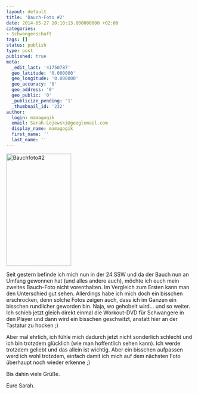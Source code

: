 ```yaml
---
layout: default
title: 'Bauch-Foto #2'
date: 2014-05-27 10:10:13.000000000 +02:00
categories:
- Schwangerschaft
tags: []
status: publish
type: post
published: true
meta:
  _edit_last: '41750787'
  geo_latitude: '0.000000'
  geo_longitude: '0.000000'
  geo_accuracy: '0'
  geo_address: '0'
  geo_public: '0'
  _publicize_pending: '1'
  _thumbnail_id: '232'
author:
  login: mamagogik
  email: Sarah.Lojewski@googlemail.com
  display_name: mamagogik
  first_name: ''
  last_name: ''
---
```

<p><a href="../../images/bauchfoto2-1.jpg"><img class="aligncenter size-medium wp-image-232" src="../../images/bauchfoto2-1.jpg" alt="Bauchfoto#2" width="174" height="300" /></a></p>
<p>Seit gestern befinde ich mich nun in der 24.SSW und da der Bauch nun an Umfang gewonnen hat (und alles andere auch), möchte ich euch mein zweites Bauch-Foto nicht vorenthalten. Im Vergleich zum Ersten kann man den Unterschied gut sehen. Allerdings habe ich mich doch ein bisschen erschrocken, denn solche Fotos zeigen auch, dass ich im Ganzen ein bisschen rundlicher geworden bin. Naja, wo gehobelt wird... und so weiter. Ich schieb jetzt gleich direkt einmal die Workout-DVD für Schwangere in den Player und dann wird ein bisschen geschwitzt, anstatt hier an der Tastatur zu hocken ;)</p>
<p>Aber mal ehrlich, ich fühle mich dadurch jetzt nicht sonderlich schlecht und ich bin trotzdem glücklich (wie man hoffentlich sehen kann). Ich werde trotzdem geliebt und das allein ist wichtig. Aber ein bisschen aufpassen werd ich wohl trotzdem, einfach damit ich mich auf dem nächsten Foto überhaupt noch wieder erkenne ;)</p>
<p>Bis dahin viele Grüße.</p>
<p>Eure Sarah.</p>
